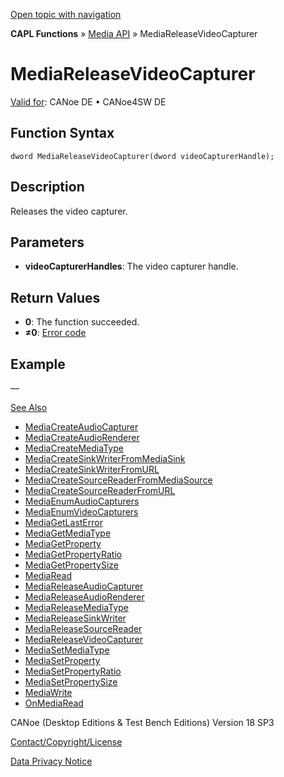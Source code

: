 [Open topic with navigation](../../../../../CANoeDEFamily.htm#Topics/CAPLFunctions/Media/Functions/CAPLfunctionMediaReleaseVideoCapturer.md)

**CAPL Functions** » [Media API](../CAPLfunctionsMediaOverview.md) » MediaReleaseVideoCapturer

# MediaReleaseVideoCapturer

[Valid for](../../../Shared/FeatureAvailability.md): CANoe DE • CANoe4SW DE

## Function Syntax

```plaintext
dword MediaReleaseVideoCapturer(dword videoCapturerHandle);
```

## Description

Releases the video capturer.

## Parameters

- **videoCapturerHandles**: The video capturer handle.

## Return Values

- **0**: The function succeeded.
- **≠0**: [Error code](../CAPLfunctionsMediaErrorCodes.md)

## Example

—

[See Also](javascript:void(0);)

- [MediaCreateAudioCapturer](CAPLfunctionMediaCreateAudioCapturer.md#aanchor9056)
- [MediaCreateAudioRenderer](CAPLfunctionMediaCreateAudioRenderer.md#aanchor10699)
- [MediaCreateMediaType](CAPLfunctionMediaCreateMediaType.md#aanchor17471)
- [MediaCreateSinkWriterFromMediaSink](CAPLfunctionMediaCreateSinkWriterFromMediaSink.md#aanchor21097)
- [MediaCreateSinkWriterFromURL](CAPLfunctionMediaCreateSinkWriterFromURL.md#aanchor7048)
- [MediaCreateSourceReaderFromMediaSource](CAPLfunctionMediaCreateSourceReaderFromMediaSource.md#aanchor20192)
- [MediaCreateSourceReaderFromURL](CAPLfunctionMediaCreateSourceReaderFromURL.md#aanchor14837)
- [MediaEnumAudioCapturers](CAPLfunctionMediaEnumAudioCapturers.md#aanchor23537)
- [MediaEnumVideoCapturers](CAPLfunctionMediaEnumVideoCapturers.md#aanchor29408)
- [MediaGetLastError](CAPLfunctionMediaGetLastError.md#aanchor22441)
- [MediaGetMediaType](CAPLfunctionMediaGetMediaType.md#aanchor13256)
- [MediaGetProperty](CAPLfunctionMediaGetProperty.md#aanchor25863)
- [MediaGetPropertyRatio](CAPLfunctionMediaGetPropertyRatio.md#aanchor30101)
- [MediaGetPropertySize](CAPLfunctionMediaGetPropertySize.md#aanchor30125)
- [MediaRead](CAPLfunctionMediaRead.md#aanchor24108)
- [MediaReleaseAudioCapturer](CAPLfunctionMediaReleaseAudioCapturer.md#aanchor24212)
- [MediaReleaseAudioRenderer](CAPLfunctionMediaReleaseAudioRenderer.md#aanchor15253)
- [MediaReleaseMediaType](CAPLfunctionMediaReleaseMediaType.md#aanchor31904)
- [MediaReleaseSinkWriter](CAPLfunctionMediaReleaseSinkWriter.md#aanchor4777)
- [MediaReleaseSourceReader](CAPLfunctionMediaReleaseSourceReader.md#aanchor28029)
- [MediaReleaseVideoCapturer](#aanchor15102)
- [MediaSetMediaType](CAPLfunctionMediaSetMediaType.md#aanchor30942)
- [MediaSetProperty](CAPLfunctionMediaSetProperty.md#aanchor14831)
- [MediaSetPropertyRatio](CAPLfunctionMediaSetPropertyRatio.md#aanchor7541)
- [MediaSetPropertySize](CAPLfunctionMediaSetPropertySize.md#aanchor9917)
- [MediaWrite](CAPLfunctionMediaWrite.md#aanchor16167)
- [OnMediaRead](../EventProcedures/CAPLfunctionOnMediaRead.md#aanchor21142)

CANoe (Desktop Editions & Test Bench Editions) Version 18 SP3

[Contact/Copyright/License](../../../Shared/ContactCopyrightLicense.md)

[Data Privacy Notice](https://www.vector.com/int/en/company/get-info/privacy-policy/)
